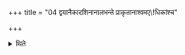 +++
title = "04 द्वयानैकादशिनानालभन्ते प्राकृतानाश्वमए\\!धिकांश्च"

+++

<details><summary>थिते</summary>

द्वयानैकादशिनानालभन्ते । प्राकृतानाश्वमए\!धिकांश्च ४
</details>
